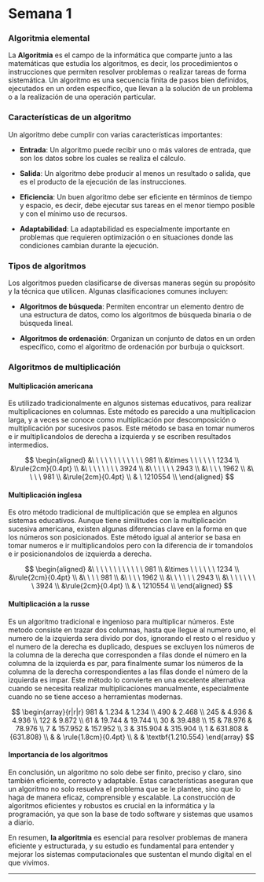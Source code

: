 # Semana 1
### Algoritmia elemental

La **Algoritmia** es el campo de la informática que comparte junto a las matemáticas que estudia los algoritmos, es decir, los procedimientos o instrucciones que permiten resolver problemas o realizar tareas de forma sistemática. Un algoritmo es una secuencia finita de pasos bien definidos, ejecutados en un orden específico, que llevan a la solución de un problema o a la realización de una operación particular.

### Características de un algoritmo

Un algoritmo debe cumplir con varias características importantes:
    
-   **Entrada**: Un algoritmo puede recibir uno o más valores de entrada, que son los datos sobre los cuales se realiza el cálculo.
    
-   **Salida**: Un algoritmo debe producir al menos un resultado o salida, que es el producto de la ejecución de las instrucciones.
    
-   **Eficiencia**: Un buen algoritmo debe ser eficiente en términos de tiempo y espacio, es decir, debe ejecutar sus tareas en el menor tiempo posible y con el mínimo uso de recursos.

-   **Adaptabilidad**: La adaptabilidad es especialmente importante en problemas que requieren optimización o en situaciones donde las condiciones cambian durante la ejecución.

### Tipos de algoritmos

Los algoritmos pueden clasificarse de diversas maneras según su propósito y la técnica que utilicen. Algunas clasificaciones comunes incluyen:

-   **Algoritmos de búsqueda**: Permiten encontrar un elemento dentro de una estructura de datos, como los algoritmos de búsqueda binaria o de búsqueda lineal.
    
-   **Algoritmos de ordenación**: Organizan un conjunto de datos en un orden específico, como el algoritmo de ordenación por burbuja o quicksort.

### Algoritmos de multiplicación

#### Multiplicación americana
Es utilizado tradicionalmente en algunos sistemas educativos, para realizar multiplicaciones en columnas. Este método es parecido a una multiplicacion larga, y a veces se conoce como multiplicación por descomposición o multiplicación por sucesivos pasos. Este método se basa en tomar numeros e ir multiplicandolos de derecha a izquierda y se escriben resultados intermedios.

$$
\begin{aligned}
&\ \ \ \ \ \ \ \ \ \ \ \ 981 \\
&\times \ \ \ \ \ \ 1234 \\
&\rule{2cm}{0.4pt} \\
&\ \ \ \ \ \ \ \ 3924 \\
&\ \ \ \ \ \ 2943 \\
&\ \ \ \ 1962 \\
&\ \ \ \  981 \\
&\rule{2cm}{0.4pt} \\
& \ 1210554 \\
\end{aligned}
$$

#### Multiplicación inglesa 

Es otro método tradicional de multiplicación que se emplea en algunos sistemas educativos. Aunque tiene similitudes con la multiplicación sucesiva americana, existen algunas diferencias clave en la forma en que los números son posicionados. Este método igual al anterior se basa en tomar numeros e ir multiplicandolos pero con la diferencia de ir tomandolos e ir posicionandolos de izquierda a derecha.

$$
\begin{aligned}
&\ \ \ \ \ \ \ \ \ \ \ \ 981 \\
&\times \ \ \ \ \ \ 1234 \\
&\rule{2cm}{0.4pt} \\
&\ \ \ \  981 \\
&\ \ \ \ 1962 \\
&\ \ \ \ \ \ 2943 \\
&\ \ \ \ \ \ \ \  3924 \\
&\rule{2cm}{0.4pt} \\
& \ 1210554 \\
\end{aligned}
$$

#### Multiplicación a la russe

Es un algoritmo tradicional e ingenioso para multiplicar números. Este metodo consiste en trazar dos columnas, hasta que llegue al numero uno, el numero de la izquierda sera divido por dos, ignorando el resto o el residuo y el numero de la derecha es duplicado, despues se excluyen los números de la columna de la derecha que corresponden a filas donde el número en la columna de la izquierda es par, para finalmente sumar  los números de la columna de la derecha correspondientes a las filas donde el número de la izquierda es impar. Este método lo convierte en una excelente alternativa cuando se necesita realizar multiplicaciones manualmente, especialmente cuando no se tiene acceso a herramientas modernas.

$$
\begin{array}{r|r|r}
981 	& 1.234  	& 1.234 	\\
490 	& 2.468 			\\
245 	& 4.936  	& 4.936 	\\
122 	& 9.872       			\\
61  	& 19.744   	& 19.744	\\
30  	& 39.488 	  		\\
15  	& 78.976   	& 78.976  	\\
7   	& 157.952 	& 157.952	\\
3   	& 315.904  	& 315.904 	\\
1   	& 631.808   	& {631.808}   	\\
      	&     		& \rule{1.8cm}{0.4pt} \\
      	&    	  	& \textbf{1.210.554}
\end{array}
$$

#### Importancia de los algoritmos

En conclusión, un algoritmo no solo debe ser finito, preciso y claro, sino también eficiente, correcto y adaptable. Estas características aseguran que un algoritmo no solo resuelva el problema que se le plantee, sino que lo haga de manera eficaz, comprensible y escalable. La construcción de algoritmos eficientes y robustos es crucial en la informática y la programación, ya que son la base de todo software y sistemas que usamos a diario.

En resumen, **la algoritmia** es esencial para resolver problemas de manera eficiente y estructurada, y su estudio es fundamental para entender y mejorar los sistemas computacionales que sustentan el mundo digital en el que vivimos.

---
